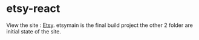 # etsy-react
View the site : [Etsy](https://etsy-react-apj.netlify.app).
etsymain is the final build project the other 2 folder are initial state of the site.
